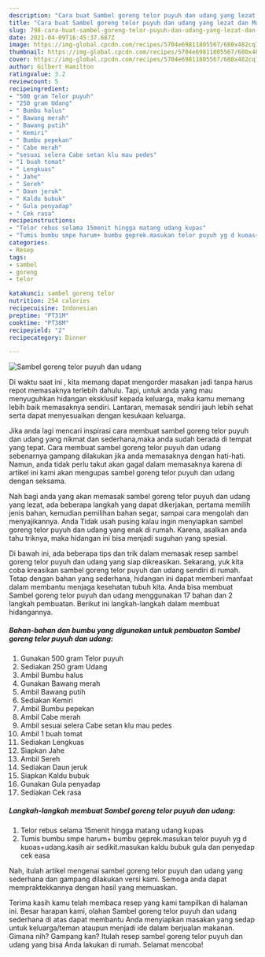```yaml
---
description: "Cara buat Sambel goreng telor puyuh dan udang yang lezat dan Mudah Dibuat"
title: "Cara buat Sambel goreng telor puyuh dan udang yang lezat dan Mudah Dibuat"
slug: 798-cara-buat-sambel-goreng-telor-puyuh-dan-udang-yang-lezat-dan-mudah-dibuat
date: 2021-04-09T16:45:37.687Z
image: https://img-global.cpcdn.com/recipes/5704e69811805567/680x482cq70/sambel-goreng-telor-puyuh-dan-udang-foto-resep-utama.jpg
thumbnail: https://img-global.cpcdn.com/recipes/5704e69811805567/680x482cq70/sambel-goreng-telor-puyuh-dan-udang-foto-resep-utama.jpg
cover: https://img-global.cpcdn.com/recipes/5704e69811805567/680x482cq70/sambel-goreng-telor-puyuh-dan-udang-foto-resep-utama.jpg
author: Gilbert Hamilton
ratingvalue: 3.2
reviewcount: 5
recipeingredient:
- "500 gram Telor puyuh"
- "250 gram Udang"
- " Bumbu halus"
- " Bawang merah"
- " Bawang putih"
- " Kemiri"
- " Bumbu pepekan"
- " Cabe merah"
- "sesuai selera Cabe setan klu mau pedes"
- "1 buah tomat"
- " Lengkuas"
- " Jahe"
- " Sereh"
- " Daun jeruk"
- " Kaldu bubuk"
- " Gula penyadap"
- " Cek rasa"
recipeinstructions:
- "Telor rebus selama 15menit hingga matang udang kupas"
- "Tumis bumbu smpe harum+ bumbu geprek.masukan telor puyuh yg d kuoas+udang.kasih air sedikit.masukan kaldu bubuk gula dan penyedap cek easa"
categories:
- Resep
tags:
- sambel
- goreng
- telor

katakunci: sambel goreng telor 
nutrition: 254 calories
recipecuisine: Indonesian
preptime: "PT31M"
cooktime: "PT38M"
recipeyield: "2"
recipecategory: Dinner

---
```



![Sambel goreng telor puyuh dan udang](https://img-global.cpcdn.com/recipes/5704e69811805567/680x482cq70/sambel-goreng-telor-puyuh-dan-udang-foto-resep-utama.jpg)

Di waktu  saat ini , kita memang dapat mengorder masakan jadi tanpa harus repot memasaknya terlebih dahulu. Tapi, untuk anda yang mau menyuguhkan hidangan eksklusif kepada keluarga, maka kamu memang lebih baik memasaknya sendiri. Lantaran, memasak sendiri jauh lebih sehat serta dapat menyesuaikan dengan kesukaan keluarga.

Jika anda lagi mencari inspirasi cara membuat sambel goreng telor puyuh dan udang yang nikmat dan sederhana,maka anda sudah berada di tempat yang tepat. Cara membuat sambel goreng telor puyuh dan udang  sebenarnya gampang dilakukan jika anda memasaknya dengan hati-hati. Namun, anda tidak perlu takut akan gagal dalam memasaknya 
karena di artikel ini kami akan mengupas sambel goreng telor puyuh dan udang dengan seksama.  



Nah bagi anda yang akan memasak sambel goreng telor puyuh dan udang yang lezat, ada beberapa langkah yang dapat dikerjakan, pertama memilih jenis bahan, kemudian pemilihan bahan segar, sampai cara mengolah dan menyajikannya. Anda Tidak usah pusing kalau ingin menyiapkan sambel goreng telor puyuh dan udang yang enak di rumah. Karena, asalkan anda  tahu triknya, maka hidangan ini bisa menjadi suguhan yang spesial.

Di bawah ini, ada beberapa tips dan trik dalam memasak resep sambel goreng telor puyuh dan udang yang siap dikreasikan. Sekarang, yuk kita coba kreasikan sambel goreng telor puyuh dan udang sendiri di rumah. Tetap dengan bahan yang sederhana, hidangan ini dapat memberi manfaat dalam membantu menjaga kesehatan tubuh kita. Anda bisa membuat Sambel goreng telor puyuh dan udang menggunakan 17 bahan dan 2 langkah pembuatan. Berikut ini langkah-langkah dalam membuat hidangannya.

<!--inarticleads1-->

##### Bahan-bahan dan bumbu yang digunakan untuk pembuatan Sambel goreng telor puyuh dan udang:

1. Gunakan 500 gram Telor puyuh
1. Sediakan 250 gram Udang
1. Ambil  Bumbu halus
1. Gunakan  Bawang merah
1. Ambil  Bawang putih
1. Sediakan  Kemiri
1. Ambil  Bumbu pepekan
1. Ambil  Cabe merah
1. Ambil sesuai selera Cabe setan klu mau pedes
1. Ambil 1 buah tomat
1. Sediakan  Lengkuas
1. Siapkan  Jahe
1. Ambil  Sereh
1. Sediakan  Daun jeruk
1. Siapkan  Kaldu bubuk
1. Gunakan  Gula penyadap
1. Sediakan  Cek rasa




<!--inarticleads2-->

##### Langkah-langkah membuat Sambel goreng telor puyuh dan udang:

1. Telor rebus selama 15menit hingga matang udang kupas
1. Tumis bumbu smpe harum+ bumbu geprek.masukan telor puyuh yg d kuoas+udang.kasih air sedikit.masukan kaldu bubuk gula dan penyedap cek easa




Nah, itulah artikel mengenai  sambel goreng telor puyuh dan udang  yang sederhana dan gampang dilakukan versi kami. Semoga anda dapat mempraktekkannya dengan hasil yang memuaskan. 

Terima kasih kamu telah membaca resep yang kami tampilkan di halaman ini. Besar harapan kami, olahan  Sambel goreng telor puyuh dan udang sederhana di atas dapat membantu Anda menyiapkan masakan yang sedap untuk keluarga/teman ataupun menjadi ide dalam berjualan makanan. Gimana nih? Gampang kan? Itulah resep sambel goreng telor puyuh dan udang yang bisa Anda lakukan di rumah. Selamat mencoba!

